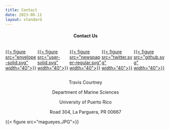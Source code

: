```yaml
---
title: Contact
date: 2023-06-11
layout: standard
---
```


<div style="text-align: center;"> 

#### Contact Us

</div>

<div id="banner" style="overflow: hidden; display: flex; justify-content:space-around;">
        <div class="" style="max-width: 20%; max-height: 20%;">
        
[{{< figure src="envelope-solid.svg" width="40">}}](mailto:travis.courtney@upr.com)

</div>

 <div class="" style="max-width: 20%; max-height: 20%;">

[{{< figure src="user-solid.svg" width="40">}}](https://github.com/traviscourtney/BiogeochemistryEcologyResearchGroup/raw/main/content/contact/TravisCourtneyCV.pdf)

</div>
 <div class="" style="max-width: 20%; max-height: 20%;">

[{{< figure src="newspaper-regular.svg" width="40">}}](https://scholar.google.com/citations?user=hK_DxtUAAAAJ&hl)

</div>
 <div class="" style="max-width: 20%; max-height: 20%;">
 
[{{< figure src="twitter.svg" width="40">}}](https://twitter.com/tacourtne)

</div>
 <div class="" style="max-width: 20%; max-height: 20%;">
 
[{{< figure src="github.svg" width="40">}}](https://github.com/traviscourtney)

</div>
</div>

<div style="text-align: center;">

Travis Courtney

Department of Marine Sciences

University of Puerto Rico

Road 304, La Parguera, PR 00667

</div>

{{< figure src="magueyes.JPG">}}